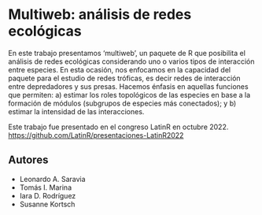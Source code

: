 # Multiweb: análisis de redes ecológicas

En este trabajo presentamos ‘multiweb’, un paquete de R que posibilita el análisis de redes ecológicas considerando uno o varios tipos de interacción entre especies. En esta ocasión, nos enfocamos en la capacidad del paquete para el estudio de redes tróficas, es decir redes de interacción entre depredadores y sus presas. Hacemos énfasis en aquellas funciones que permiten: a) estimar los roles topológicos de las especies en base a la formación de módulos (subgrupos de especies más conectados); y b) estimar la intensidad de las interacciones.

Este trabajo fue presentado en el congreso LatinR en octubre 2022. https://github.com/LatinR/presentaciones-LatinR2022

## Autores
* Leonardo A. Saravia
* Tomás I. Marina
* Iara D. Rodríguez
* Susanne Kortsch
